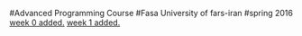 #Advanced Programming Course
#Fasa University of fars-iran
#spring 2016
<a href="https://github.com/nekooei/Advanced_Programming/tree/master/week00">week 0 added.</a>
<a href="https://github.com/nekooei/Advanced_Programming/tree/master/week02">week 1 added.</a>
